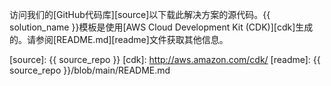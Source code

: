 访问我们的[GitHub代码库][source]以下载此解决方案的源代码。{{ solution_name }}模板是使用[AWS Cloud Development Kit (CDK)][cdk]生成的。请参阅[README.md][readme]文件获取其他信息。

[source]: {{ source_repo }}
[cdk]: http://aws.amazon.com/cdk/
[readme]: {{ source_repo }}/blob/main/README.md
